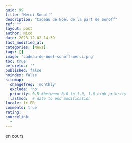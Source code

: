 ```yaml
---
guid: 99
title: "Merci Sonoff"
description: "Cadeau de Noel de la part de Sonoff"
ref: ""
layout: post
author: Nico
date: 2023-12-02 14:39
last_modified_at: 
categories: [News]
tags: []
image: 'cadeau-de-noel-sonoff-merci.png'
toc: true
beforetoc: ''
published: false
noindex: false
sitemap:
  changefreq: 'monthly'
  exclude: 'no'
  priority: 0.5 #between 0.0 to 1.0, 1.0 high priority
  lastmod:  # date to end modification
locale: fr_FR
comments: true
rating:  
sourcelink:
  - 
---
```


en cours
